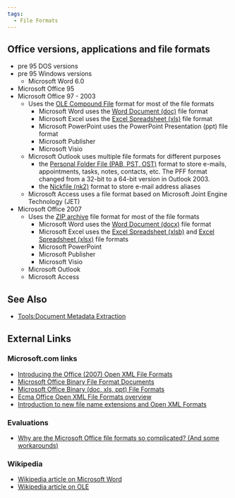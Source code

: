 ```yaml
---
tags:
  - File Formats
---
```

## Office versions, applications and file formats

* pre 95 DOS versions
* pre 95 Windows versions
  * Microsoft Word 6.0
* Microsoft Office 95
* Microsoft Office 97 - 2003
  * Uses the [OLE Compound File](ole_compound_file.md) format
    for most of the file formats
    * Microsoft Word uses the [Word Document (doc)](word_document_(doc).md)
      file format
    * Microsoft Excel uses the [Excel Spreadsheet (xls)](excel_spreadsheet_(xls).md)
      file format
    * Microsoft PowerPoint uses the PowerPoint Presentation
      (ppt) file format
    * Microsoft Publisher
    * Microsoft Visio
  * Microsoft Outlook uses multiple file formats for different purposes
    * the [Personal Folder File (PAB, PST, OST)](personal_folder_file_(pab,_pst,_ost).md)
      format to store e-mails, appointments, tasks, notes, contacts, etc. The
      PFF format changed from a 32-bit to a 64-bit version in Outlook 2003.
    * the [Nickfile (nk2)](nickfile_(nk2).md) format to store
      e-mail address aliases
  * Microsoft Access uses a file format based on Microsoft Joint Engine
    Technology (JET)
* Microsoft Office 2007
  * Uses the [ZIP archive](zip.md) file format for most
    of the file formats
    * Microsoft Word uses the [Word Document (docx)](word_document_(docx).md)
      file format
    * Microsoft Excel uses the [Excel Spreadsheet (xlsb)](excel_spreadsheet_(xlsb).md)
      and [Excel Spreadsheet (xlsx)](excel_spreadsheet_(xlsx).md) file formats
    * Microsoft PowerPoint
    * Microsoft Publisher
    * Microsoft Visio
  * Microsoft Outlook
  * Microsoft Access

## See Also

* [Tools:Document Metadata Extraction](document_metadata_extraction.md#tools)

## External Links

### Microsoft.com links

* [Introducing the Office (2007) Open XML File Formats](https://learn.microsoft.com/en-us/previous-versions/office/developer/office-2007/aa338205(v=office.12))
* [Microsoft Office Binary File Format Documents](https://learn.microsoft.com/en-us/openspecs/office_file_formats/ms-offfflp/6ae2fd93-51fc-4e75-a54a-1b175c627b51)
* [Microsoft Office Binary (doc, xls, ppt) File Formats](http://www.microsoft.com/interop/docs/OfficeBinaryFormats.mspx)
* [Ecma Office Open XML File Formats overview](https://support.microsoft.com/en-us?correlationid=8874a39e-e6b4-4052-af52-2530adef62dchttp://office.microsoft.com/en-us/products/ha102058151033.aspxui=en-ushttp://office.microsoft.com/en-us/products/ha102058151033.aspxrs=en-ushttp://office.microsoft.com/en-us/products/ha102058151033.aspxad=us)
* [Introduction to new file name extensions and Open XML Formats](https://support.microsoft.com/en-us?correlationid=c0173323-f60d-4c42-b64c-41c19154348chttp://office.microsoft.com/en-us/help/HA100069351033.aspxui=en-ushttp://office.microsoft.com/en-us/help/HA100069351033.aspxrs=en-ushttp://office.microsoft.com/en-us/help/HA100069351033.aspxad=us)

### Evaluations

* [Why are the Microsoft Office file formats so complicated? (And some workarounds)](https://www.joelonsoftware.com/2008/02/19/why-are-the-microsoft-office-file-formats-so-complicated-and-some-workarounds/)

### Wikipedia

* [Wikipedia article on Microsoft Word](https://en.wikipedia.org/wiki/Microsoft_Word)
* [Wikipedia article on OLE](https://en.wikipedia.org/wiki/Object_Linking_and_Embedding)

